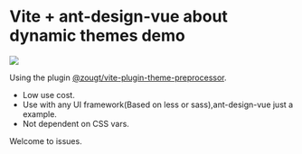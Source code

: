 # Vite + ant-design-vue about dynamic themes demo

![](https://img-blog.csdnimg.cn/be6e9af4ce0c493f8c8c9caf4a3b34c3.gif)

Using the plugin [@zougt/vite-plugin-theme-preprocessor](https://github.com/GitOfZGT/vite-plugin-theme-preprocessor).

- Low use cost.
- Use with any UI framework(Based on less or sass),ant-design-vue just a example.
- Not dependent on CSS vars.

Welcome to issues.